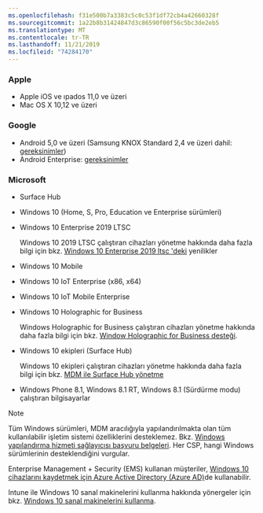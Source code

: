 ```yaml
---
ms.openlocfilehash: f31e500b7a3383c5c0c53f1df72cb4a42660328f
ms.sourcegitcommit: 1a22b8b31424847d3c86590f00f56c5bc3de2eb5
ms.translationtype: MT
ms.contentlocale: tr-TR
ms.lasthandoff: 11/21/2019
ms.locfileid: "74284170"
---
```



### <a name="apple"></a>Apple
- Apple iOS ve ıpados 11,0 ve üzeri
- Mac OS X 10,12 ve üzeri

### <a name="google"></a>Google
- Android 5,0 ve üzeri (Samsung KNOX Standard 2,4 ve üzeri dahil: [gereksinimler](https://www.samsungknox.com/en/knox-platform/supported-devices/2.4+))
- Android Enterprise: [gereksinimler](https://support.google.com/work/android/topic/9428066)

### <a name="microsoft"></a>Microsoft

- Surface Hub
- Windows 10 (Home, S, Pro, Education ve Enterprise sürümleri)
- Windows 10 Enterprise 2019 LTSC

  Windows 10 2019 LTSC çalıştıran cihazları yönetme hakkında daha fazla bilgi için bkz. [Windows 10 Enterprise 2019 ltsc 'deki](https://docs.microsoft.com/windows/whats-new/ltsc/whats-new-windows-10-2019) yenilikler
  
- Windows 10 Mobile
- Windows 10 IoT Enterprise (x86, x64)
- Windows 10 IoT Mobile Enterprise
- Windows 10 Holographic for Business

  Windows Holographic for Business çalıştıran cihazları yönetme hakkında daha fazla bilgi için bkz. [Window Holographic for Business desteği](../fundamentals/windows-holographic-for-business.md).

- Windows 10 ekipleri (Surface Hub)

   Windows 10 ekipleri çalıştıran cihazları yönetme hakkında daha fazla bilgi için bkz. [MDM ile Surface Hub yönetme](https://docs.microsoft.com/surface-hub/manage-settings-with-mdm-for-surface-hub)
- Windows Phone 8.1, Windows 8.1 RT, Windows 8.1 (Sürdürme modu) çalıştıran bilgisayarlar

> [!NOTE]
> Tüm Windows sürümleri, MDM aracılığıyla yapılandırılmakta olan tüm kullanılabilir işletim sistemi özelliklerini desteklemez. Bkz. [Windows yapılandırma hizmeti sağlayıcısı başvuru belgeleri](https://docs.microsoft.com/windows/configuration/provisioning-packages/how-it-pros-can-use-configuration-service-providers). Her CSP, hangi Windows sürümlerinin desteklendiğini vurgular.

Enterprise Management + Security (EMS) kullanan müşteriler, [Windows 10 cihazlarını kaydetmek için Azure Active Directory (Azure AD)](/intune/windows-enroll)de kullanabilir.

Intune ile Windows 10 sanal makinelerini kullanma hakkında yönergeler için bkz. [Windows 10 sanal makinelerini kullanma](../fundamentals/windows-10-virtual-machines.md).

